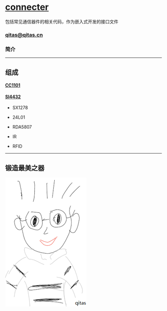 ﻿# [connecter](https://github.com/qitas/connecter) 

包括常见通信器件的相关代码，作为嵌入式开发的接口文件

### qitas@qitas.cn


### 简介





---

## 组成

#### [CC1101](https://github.com/qitas/connecter/CC1101) 

#### [SI4432](https://github.com/qitas/connecter/SI4432) 

- SX1278

- 24L01

- RDA5807

- IR

- RFID

---

## 锻造最美之器

[![sites](qitas/qitas.png)](http://www.qitas.cn)
